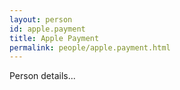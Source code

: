 ```yaml
---
layout: person
id: apple.payment
title: Apple Payment
permalink: people/apple.payment.html
---
```


Person details...